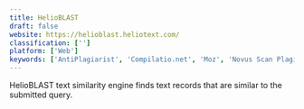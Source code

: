 ```yaml
---
title: HelioBLAST
draft: false 
website: https://helioblast.heliotext.com/
classification: ['']
platform: ['Web']
keywords: ['AntiPlagiarist', 'Compilatio.net', 'Moz', 'Novus Scan Plagiarism Checker', 'Oxsic', 'PlagControl', 'Plagiarism Checker X', 'PlagiarismSearch', 'Plagiarismchecker.eu', 'Plagius', 'Plagramme', 'SCRiBBR Plagiarism Check', 'SEO PowerSuite', 'Searchlight', 'Slick Write', 'Turnitin', 'Urkund', 'Writefull', 'iThenticate']
---
```

HelioBLAST text similarity engine finds text records that are similar to the submitted query.